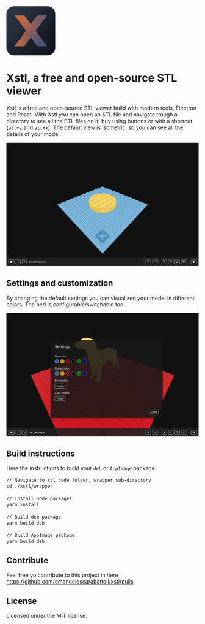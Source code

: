 <img src="./wrapper/build/icons/icon_256x256.png" alt="Xstl" width="128"/>

# Xstl, a free and open-source STL viewer

Xstl is a free and open-source STL viewer build with modern tools, Electron and React. With Xstl you can open an STL file and navigate trough a directory to see all the STL files on it, buy using buttons or with a shortcut (`alt+z` and `alt+x`). The default view is isometric, so you can see all the details of your model.

<img src="./docs/assets/images/screen-main.png" alt="Settings"/>

## Settings and customization

By changing the default settings you can visualized your model in different colors. The bed is configurable/switchable too.

<img src="./docs/assets/images/screen-settings.png" alt="Settings"/>

## Build instructions

Here the instructions to build your `deb` or `AppImage` package

```
// Navigate to xtl code folder, wrapper sub-directory
cd ./xstl/wrapper

// Install node packages
yarn install

// Build deb package
yarn build-deb

// Build AppImage package
yarn build-deb

```

## Contribute

Feel free yo contribute to this project in here https://github.com/emanuelescarabattoli/xstl/pulls

## License

Licensed under the MIT license.
